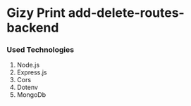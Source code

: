 # Gizy Print add-delete-routes-backend

### Used Technologies
  1. Node.js
  2. Express.js
  3. Cors
  4. Dotenv
  5. MongoDb
